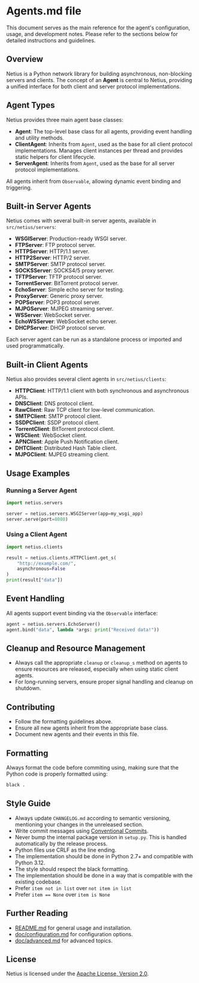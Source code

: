 # Agents.md file

This document serves as the main reference for the agent's configuration, usage, and development notes. Please refer to the sections below for detailed instructions and guidelines.

## Overview

Netius is a Python network library for building asynchronous, non-blocking servers and clients. The concept of an **Agent** is central to Netius, providing a unified interface for both client and server protocol implementations.

## Agent Types

Netius provides three main agent base classes:

- **Agent**: The top-level base class for all agents, providing event handling and utility methods.
- **ClientAgent**: Inherits from `Agent`, used as the base for all client protocol implementations. Manages client instances per thread and provides static helpers for client lifecycle.
- **ServerAgent**: Inherits from `Agent`, used as the base for all server protocol implementations.

All agents inherit from `Observable`, allowing dynamic event binding and triggering.

## Built-in Server Agents

Netius comes with several built-in server agents, available in `src/netius/servers`:

- **WSGIServer**: Production-ready WSGI server.
- **FTPServer**: FTP protocol server.
- **HTTPServer**: HTTP/1.1 server.
- **HTTP2Server**: HTTP/2 server.
- **SMTPServer**: SMTP protocol server.
- **SOCKSServer**: SOCKS4/5 proxy server.
- **TFTPServer**: TFTP protocol server.
- **TorrentServer**: BitTorrent protocol server.
- **EchoServer**: Simple echo server for testing.
- **ProxyServer**: Generic proxy server.
- **POPServer**: POP3 protocol server.
- **MJPGServer**: MJPEG streaming server.
- **WSServer**: WebSocket server.
- **EchoWSServer**: WebSocket echo server.
- **DHCPServer**: DHCP protocol server.

Each server agent can be run as a standalone process or imported and used programmatically.

## Built-in Client Agents

Netius also provides several client agents in `src/netius/clients`:

- **HTTPClient**: HTTP/1.1 client with both synchronous and asynchronous APIs.
- **DNSClient**: DNS protocol client.
- **RawClient**: Raw TCP client for low-level communication.
- **SMTPClient**: SMTP protocol client.
- **SSDPClient**: SSDP protocol client.
- **TorrentClient**: BitTorrent protocol client.
- **WSClient**: WebSocket client.
- **APNClient**: Apple Push Notification client.
- **DHTClient**: Distributed Hash Table client.
- **MJPGClient**: MJPEG streaming client.

## Usage Examples

### Running a Server Agent

```python
import netius.servers

server = netius.servers.WSGIServer(app=my_wsgi_app)
server.serve(port=8080)
```

### Using a Client Agent

```python
import netius.clients

result = netius.clients.HTTPClient.get_s(
    "http://example.com/",
    asynchronous=False
)
print(result["data"])
```

## Event Handling

All agents support event binding via the `Observable` interface:

```python
agent = netius.servers.EchoServer()
agent.bind("data", lambda *args: print("Received data!"))
```

## Cleanup and Resource Management

- Always call the appropriate `cleanup` or `cleanup_s` method on agents to ensure resources are released, especially when using static client agents.
- For long-running servers, ensure proper signal handling and cleanup on shutdown.

## Contributing

- Follow the formatting guidelines above.
- Ensure all new agents inherit from the appropriate base class.
- Document new agents and their events in this file.

## Formatting

Always format the code before commiting using, making sure that the Python code is properly formatted using:

```bash
black .
```

## Style Guide

- Always update `CHANGELOG.md` according to semantic versioning, mentioning your changes in the unreleased section.
- Write commit messages using [Conventional Commits](https://www.conventionalcommits.org/en/v1.0.0/).
- Never bump the internal package version in `setup.py`. This is handled automatically by the release process.
- Python files use CRLF as the line ending.
- The implementation should be done in Python 2.7+ and compatible with Python 3.12.
- The style should respect the black formatting.
- The implementation should be done in a way that is compatible with the existing codebase.
- Prefer `item not in list` over `not item in list`
- Prefer `item == None` over `item is None`

## Further Reading

- [README.md](README.md) for general usage and installation.
- [doc/configuration.md](doc/configuration.md) for configuration options.
- [doc/advanced.md](doc/advanced.md) for advanced topics.

## License

Netius is licensed under the [Apache License, Version 2.0](http://www.apache.org/licenses/).
